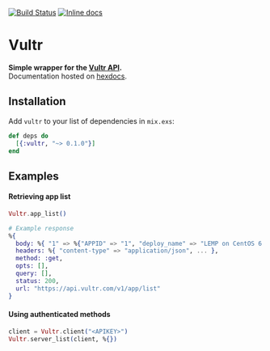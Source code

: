 [![Build Status](https://travis-ci.org/avitex/elixir-vultr.svg)](https://travis-ci.org/avitex/elixir-vultr)
[![Inline docs](http://inch-ci.org/github/avitex/elixir-vultr.svg)](http://inch-ci.org/github/avitex/elixir-vultr)

# Vultr

**Simple wrapper for the [Vultr API](https://www.vultr.com/api/).**  
Documentation hosted on [hexdocs](https://hexdocs.pm/vultr).

## Installation

  Add `vultr` to your list of dependencies in `mix.exs`:

  ```elixir
  def deps do
    [{:vultr, "~> 0.1.0"}]
  end
  ```

## Examples
#### Retrieving app list

  ```elixir
  Vultr.app_list()

  # Example response
  %{
    body: %{ "1" => %{"APPID" => "1", "deploy_name" => "LEMP on CentOS 6 x64", ... }, ... },
    headers: %{ "content-type" => "application/json", ... },
    method: :get,
    opts: [],
    query: [],
    status: 200,
    url: "https://api.vultr.com/v1/app/list"
  }
  ```

#### Using authenticated methods

  ```elixir
  client = Vultr.client("<APIKEY>")
  Vultr.server_list(client, %{})
  ```
